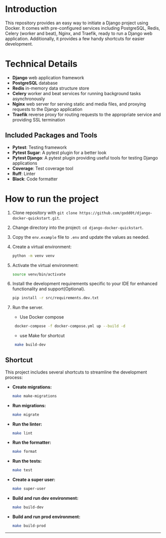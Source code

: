 # Introduction

This repository provides an easy way to initiate a Django project using Docker. It comes with pre-configured services including PostgreSQL, Redis, Celery (worker and beat), Nginx, and Traefik, ready to run a Django web application. Additionally, it provides a few handy shortcuts for easier development.

# Technical Details
- **Django** web application framework
- **PostgreSQL** database
- **Redis** in-memory data structure store
- **Celery** worker and beat services for running background tasks asynchronously
- **Nginx** web server for serving static and media files, and proxying requests to the Django application
- **Traefik** reverse proxy for routing requests to the appropriate service and providing SSL termination

## Included Packages and Tools

- **Pytest**: Testing framework
- **Pytest Sugar**: A pytest plugin for a better look
- **Pytest Django**: A pytest plugin providing useful tools for testing Django applications
- **Coverage**: Test coverage tool
- **Ruff**: Linter
- **Black**: Code formatter

# How to run the project

1. Clone repository with ```git clone https://github.com/godd0t/django-docker-quickstart.git```.

2. Change directory into the project: ```cd django-docker-quickstart```.

3. Copy the `env.example` file to `.env` and update the values as needed.

4. Create a virtual environment:
    ```bash
    python -m venv venv
    ```

5. Activate the virtual environment:
    ```bash
    source venv/bin/activate
    ```

6. Install the development requirements specific to your IDE for enhanced functionality and support(Optional).
    ```bash
    pip install -r src/requirements.dev.txt
    ```
7. Run the server.
    - Use Docker compose
    ```bash
     docker-compose -f docker-compose.yml up --build -d
    ```
    - use Make for shortcut
    ```bash
     make build-dev
    ```
   

## Shortcut

This project includes several shortcuts to streamline the development process:

- **Create migrations:**
    ```bash
    make make-migrations
    ```

- **Run migrations:**
    ```bash
    make migrate
    ```

- **Run the linter:**
    ```bash
    make lint
    ```

- **Run the formatter:**
    ```bash
    make format
    ```

- **Run the tests:**
    ```bash
    make test
    ```

- **Create a super user:**
    ```bash
    make super-user
    ```

- **Build and run dev environment:**
    ```bash
    make build-dev
    ```

- **Build and run prod environment:**
    ```bash
    make build-prod
    ```
---
